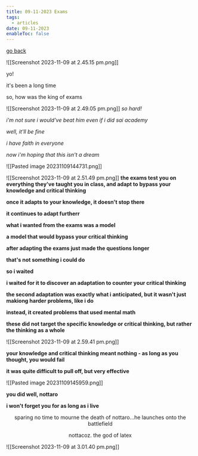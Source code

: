 ```yaml
---
title: 09-11-2023 Exams
tags:
  - articles
date: 09-11-2023
enableToc: false
---
```

[go back](Articles.md)

![[Screenshot 2023-11-09 at 2.45.15 pm.png]]

yo!

it's been a long time

so, how was the king of exams

![[Screenshot 2023-11-09 at 2.49.05 pm.png]]
*so hard!*

*i'm not sure i would've beat him even if i did sai academy*

*well, it'll be fine*

*i have faith in everyone*

*now i'm hoping that this isn't a dream*

![[Pasted image 20231109144731.png]]





![[Screenshot 2023-11-09 at 2.51.49 pm.png]]
**the exams test you on everything they've taught you in class, and adapt to bypass your knowledge and critical thinking**

**once it adapts to your knowledge, it doesn't stop there**

**it continues to adapt furtherr**

**what i wanted from the exams was a model**

**a model that would bypass your critical thinking**

**after adapting the exams just made the questions longer**

**that's not something i could do**

**so i waited**

**i waited for it to discover an adaptation to counter your critical thinking**

**the second adaptation was exactly what i anticipated, but it wasn't just makiong harder problems, like i do**

**instead, it created problems that used mental math**

**these did not target the specific knowledge or critical thinking, but rather the thinking as a whole**

![[Screenshot 2023-11-09 at 2.59.41 pm.png]]

**your knowledge and critical thinking meant nothing - as long as you thought, you would fail**

**it was quite difficult to pull off, but very effective**

![[Pasted image 20231109145959.png]]

**you did well, nottaro**

**i won't forget you for as long as i live**

$$\text{sparing no time to mourne the death of nottaro...he launches onto the battlefield}$$

$$\text{nottacoz. the god of latex}$$

![[Screenshot 2023-11-09 at 3.01.40 pm.png]]